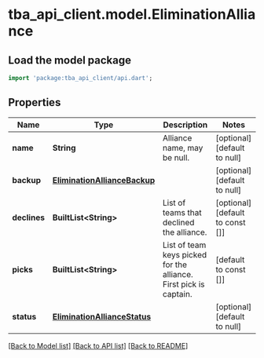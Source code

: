 # tba_api_client.model.EliminationAlliance

## Load the model package
```dart
import 'package:tba_api_client/api.dart';
```

## Properties
Name | Type | Description | Notes
------------ | ------------- | ------------- | -------------
**name** | **String** | Alliance name, may be null. | [optional] [default to null]
**backup** | [**EliminationAllianceBackup**](EliminationAllianceBackup.md) |  | [optional] [default to null]
**declines** | **BuiltList&lt;String&gt;** | List of teams that declined the alliance. | [optional] [default to const []]
**picks** | **BuiltList&lt;String&gt;** | List of team keys picked for the alliance. First pick is captain. | [default to const []]
**status** | [**EliminationAllianceStatus**](EliminationAllianceStatus.md) |  | [optional] [default to null]

[[Back to Model list]](../README.md#documentation-for-models) [[Back to API list]](../README.md#documentation-for-api-endpoints) [[Back to README]](../README.md)


